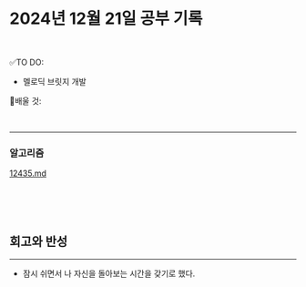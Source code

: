 # 2024년 12월 21일 공부 기록 

<br>

✅TO DO: 

- 멜로딕 브릿지 개발

💭배울 것:


<br>

---







### 알고리즘


[12435.md](..%2F..%2F..%2FAlgorithm%2FSolvedProblem%2F%EB%9E%9C%EB%8D%A4%EB%A7%88%EB%9D%BC%ED%86%A4%2F021%7E040%2F%EC%BD%94%EC%8A%A4-029%2F12435%2F12435.md)


<br><br><br>






## 회고와 반성

---

- 잠시 쉬면서 나 자신을 돌아보는 시간을 갖기로 했다.